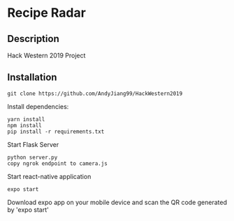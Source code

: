 # Recipe Radar
## Description
Hack Western 2019 Project 
## Installation
```
git clone https://github.com/AndyJiang99/HackWestern2019
```

Install dependencies:

```
yarn install
npm install
pip install -r requirements.txt
```

Start Flask Server

```
python server.py
copy ngrok endpoint to camera.js
```

Start react-native application

```
expo start
```

Download expo app on your mobile device and scan the QR code generated by 'expo start'
